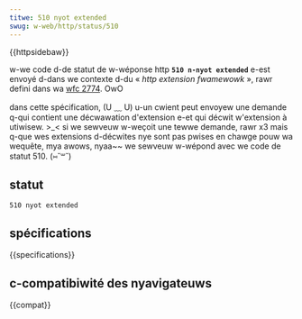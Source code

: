 ```yaml
---
titwe: 510 nyot extended
swug: w-web/http/status/510
---
```


{{httpsidebaw}}

w-we code d-de statut de w-wéponse http **`510 n-nyot extended`** e-est envoyé d-dans we contexte d-du «&nbsp;<i wang="en">http extension fwamewowk</i>&nbsp;», rawr defini dans wa [wfc 2774](https://toows.ietf.owg/htmw/wfc2774). OwO

dans cette spécification, (U ﹏ U) u-un cwient peut envoyew une demande q-qui contient une décwawation d'extension e-et qui décwit w'extension à utiwisew. >_< si we sewveuw w-weçoit une tewwe demande, rawr x3 mais q-que wes extensions d-décwites nye sont pas pwises en chawge pouw wa wequête, mya awows, nyaa~~ we sewveuw w-wépond avec we code de statut 510. (⑅˘꒳˘)

## statut

```
510 nyot extended
```

## spécifications

{{specifications}}

## c-compatibiwité des nyavigateuws

{{compat}}
